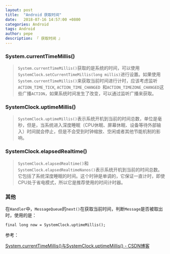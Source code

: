 ```yaml
---
layout: post
title:  "Android 获取时间"
date:   2018-07-16 14:57:00 +0800
categories: Android
tags: Android
author: pepe
description: 『 获取时间 』
---
```


### **System.currentTimeMillis()**

> `System.currentTimeMillis()`获取的是系统的时间，可以使用`SystemClock.setCurrentTimeMillis(long millis)`进行设置。如果使用`System.currentTimeMillis()`来获取当前时间进行计时，应该考虑监听`ACTION_TIME_TICK`, `ACTION_TIME_CHANGED `和`ACTION_TIMEZONE_CHANGED`这些广播`ACTION`，如果系统时间发生了改变，可以通过监听广播来获取。

### **SystemClock.uptimeMillis()**

> `SystemClock.uptimeMillis()`表示系统开机到当前的时间总数，单位是毫秒，但是，当系统进入深度睡眠（CPU休眠、屏幕休眠、设备等待外部输入）时间就会停止，但是不会受到时钟缩放、空闲或者其他节能机制的影响。

### **SystemClock.elapsedRealtime()**

> `SystemClock.elapsedRealtime()`和`SystemClock.elapsedRealtimeNanos()`表示系统开机到当前的时间总数。它包括了系统深度睡眠的时间。这个时钟是单调的，它保证一直计时，即使CPU处于省电模式，所以它是推荐使用的时间计时器。

### **其他**

在`Handler`中，`MessageQueue`的`next()`在获取当前时间，判断`Message`是否被取出时，使用的是：
```
final long now = SystemClock.uptimeMillis();
```




参考：

[System.currentTimeMillis()与SystemClock.uptimeMillis() - CSDN博客](https://blog.csdn.net/BINGDUCAIJUN/article/details/60868887)






